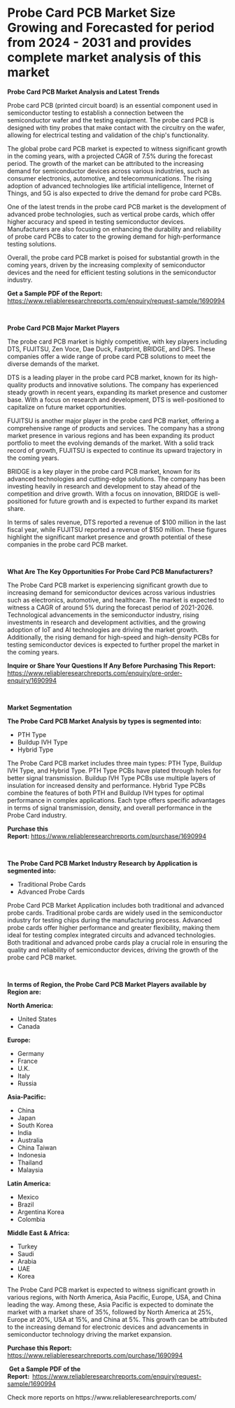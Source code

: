 <p><h1>Probe Card PCB Market Size Growing and Forecasted for period from 2024 - 2031 and provides complete market analysis of this market</h1></p><p><strong>Probe Card PCB Market Analysis and Latest Trends</strong></p>
<p><p>Probe card PCB (printed circuit board) is an essential component used in semiconductor testing to establish a connection between the semiconductor wafer and the testing equipment. The probe card PCB is designed with tiny probes that make contact with the circuitry on the wafer, allowing for electrical testing and validation of the chip's functionality.</p><p>The global probe card PCB market is expected to witness significant growth in the coming years, with a projected CAGR of 7.5% during the forecast period. The growth of the market can be attributed to the increasing demand for semiconductor devices across various industries, such as consumer electronics, automotive, and telecommunications. The rising adoption of advanced technologies like artificial intelligence, Internet of Things, and 5G is also expected to drive the demand for probe card PCBs.</p><p>One of the latest trends in the probe card PCB market is the development of advanced probe technologies, such as vertical probe cards, which offer higher accuracy and speed in testing semiconductor devices. Manufacturers are also focusing on enhancing the durability and reliability of probe card PCBs to cater to the growing demand for high-performance testing solutions.</p><p>Overall, the probe card PCB market is poised for substantial growth in the coming years, driven by the increasing complexity of semiconductor devices and the need for efficient testing solutions in the semiconductor industry.</p></p>
<p><strong>Get a Sample PDF of the Report:&nbsp;</strong> <a href="https://www.reliableresearchreports.com/enquiry/request-sample/1690994">https://www.reliableresearchreports.com/enquiry/request-sample/1690994</a></p>
<p>&nbsp;</p>
<p><strong>Probe Card PCB Major Market Players</strong></p>
<p><p>The probe card PCB market is highly competitive, with key players including DTS, FUJITSU, Zen Voce, Dae Duck, Fastprint, BRIDGE, and DPS. These companies offer a wide range of probe card PCB solutions to meet the diverse demands of the market.</p><p>DTS is a leading player in the probe card PCB market, known for its high-quality products and innovative solutions. The company has experienced steady growth in recent years, expanding its market presence and customer base. With a focus on research and development, DTS is well-positioned to capitalize on future market opportunities.</p><p>FUJITSU is another major player in the probe card PCB market, offering a comprehensive range of products and services. The company has a strong market presence in various regions and has been expanding its product portfolio to meet the evolving demands of the market. With a solid track record of growth, FUJITSU is expected to continue its upward trajectory in the coming years.</p><p>BRIDGE is a key player in the probe card PCB market, known for its advanced technologies and cutting-edge solutions. The company has been investing heavily in research and development to stay ahead of the competition and drive growth. With a focus on innovation, BRIDGE is well-positioned for future growth and is expected to further expand its market share.</p><p>In terms of sales revenue, DTS reported a revenue of $100 million in the last fiscal year, while FUJITSU reported a revenue of $150 million. These figures highlight the significant market presence and growth potential of these companies in the probe card PCB market.</p></p>
<p>&nbsp;</p>
<p><strong>What Are The Key Opportunities For Probe Card PCB Manufacturers?</strong></p>
<p><p>The Probe Card PCB market is experiencing significant growth due to increasing demand for semiconductor devices across various industries such as electronics, automotive, and healthcare. The market is expected to witness a CAGR of around 5% during the forecast period of 2021-2026. Technological advancements in the semiconductor industry, rising investments in research and development activities, and the growing adoption of IoT and AI technologies are driving the market growth. Additionally, the rising demand for high-speed and high-density PCBs for testing semiconductor devices is expected to further propel the market in the coming years.</p></p>
<p><strong>Inquire or Share Your Questions If Any Before Purchasing This Report:</strong> <a href="https://www.reliableresearchreports.com/enquiry/pre-order-enquiry/1690994">https://www.reliableresearchreports.com/enquiry/pre-order-enquiry/1690994</a></p>
<p>&nbsp;</p>
<p><strong>Market Segmentation</strong></p>
<p><strong>The Probe Card PCB Market Analysis by types is segmented into:</strong></p>
<p><ul><li>PTH Type</li><li>Buildup IVH Type</li><li>Hybrid Type</li></ul></p>
<p><p>The Probe Card PCB market includes three main types: PTH Type, Buildup IVH Type, and Hybrid Type. PTH Type PCBs have plated through holes for better signal transmission. Buildup IVH Type PCBs use multiple layers of insulation for increased density and performance. Hybrid Type PCBs combine the features of both PTH and Buildup IVH types for optimal performance in complex applications. Each type offers specific advantages in terms of signal transmission, density, and overall performance in the Probe Card industry.</p></p>
<p><strong>Purchase this Report:&nbsp;</strong><a href="https://www.reliableresearchreports.com/purchase/1690994">https://www.reliableresearchreports.com/purchase/1690994</a></p>
<p>&nbsp;</p>
<p><strong>The Probe Card PCB Market Industry Research by Application is segmented into:</strong></p>
<p><ul><li>Traditional Probe Cards</li><li>Advanced Probe Cards</li></ul></p>
<p><p>Probe Card PCB Market Application includes both traditional and advanced probe cards. Traditional probe cards are widely used in the semiconductor industry for testing chips during the manufacturing process. Advanced probe cards offer higher performance and greater flexibility, making them ideal for testing complex integrated circuits and advanced technologies. Both traditional and advanced probe cards play a crucial role in ensuring the quality and reliability of semiconductor devices, driving the growth of the probe card PCB market.</p></p>
<p>&nbsp;</p>
<p><strong>In terms of Region, the Probe Card PCB Market Players available by Region are:</strong></p>
<p>
    <p> <strong> North America: </strong>
        <ul>
            <li>United States</li>
            <li>Canada</li>
        </ul>
        </p> 
    <p> <strong> Europe: </strong>
        <ul>
            <li>Germany</li>
            <li>France</li>
            <li>U.K.</li>
            <li>Italy</li>
            <li>Russia</li>
        </ul>
        </p> 
    <p> <strong> Asia-Pacific: </strong>
        <ul>
            <li>China</li>
            <li>Japan</li>
            <li>South Korea</li>
            <li>India</li>
            <li>Australia</li>
            <li>China Taiwan</li>
            <li>Indonesia</li>
            <li>Thailand</li>
            <li>Malaysia</li>
        </ul>
        </p> 
    <p> <strong> Latin America: </strong>
        <ul>
            <li>Mexico</li>
            <li>Brazil</li>
            <li>Argentina Korea</li>
            <li>Colombia</li>
        </ul>
        </p> 
    <p> <strong> Middle East & Africa: </strong>
        <ul>
            <li>Turkey</li>
            <li>Saudi</li>
            <li>Arabia</li>
            <li>UAE</li>
            <li>Korea</li>
        </ul>
    </p>
    </p>
<p><p>The Probe Card PCB market is expected to witness significant growth in various regions, with North America, Asia Pacific, Europe, USA, and China leading the way. Among these, Asia Pacific is expected to dominate the market with a market share of 35%, followed by North America at 25%, Europe at 20%, USA at 15%, and China at 5%. This growth can be attributed to the increasing demand for electronic devices and advancements in semiconductor technology driving the market expansion.</p></p>
<p><strong>Purchase this Report: </strong><a href="https://www.reliableresearchreports.com/purchase/1690994">https://www.reliableresearchreports.com/purchase/1690994</a></p>
<p>&nbsp;<strong>Get a Sample PDF of the Report:&nbsp;&nbsp;</strong><a href="https://www.reliableresearchreports.com/enquiry/request-sample/1690994">https://www.reliableresearchreports.com/enquiry/request-sample/1690994</a></p>
<p><strong></strong></p>
<p>Check more reports on https://www.reliableresearchreports.com/</p>